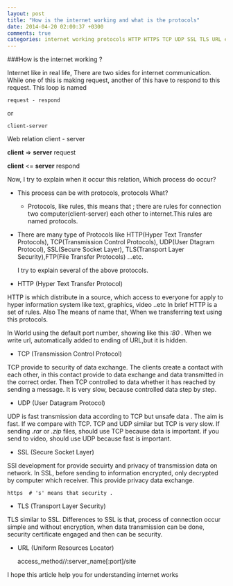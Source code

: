 ```yaml
---
layout: post
title: "How is the internet working and what is the protocols"
date: 2014-04-20 02:00:37 +0300
comments: true
categories: internet working protocols HTTP HTTPS TCP UDP SSL TLS URL en
---
```


###How is the internet working ?

Internet like in real life, There are two sides for internet communication. While one of this is making request, another of this
have to respond to this request. This loop is named


    request - respond

or


    client-server

Web relation client - server


**client** => **server**
         request


**client** <= **server**
         respond

Now, I try to explain when it occur this relation, Which process do occur?

- This process can be with protocols, protocols What?

  - Protocols, like rules, this means that ; there are rules for connection two computer(client-server) each other to
   internet.This rules are named protocols.

- There are many type of Protocols like HTTP(Hyper Text Transfer Protocols), TCP(Transmission Control Protocols),
UDP(User Dtagram Protocol), SSL(Secure Socket Layer), TLS(Transport Layer Security),FTP(File Transfer Protocols) ...etc.

  I try to explain several of the above protocols.

- HTTP (Hyper Text Transfer Protocol)

HTTP is which distribute in a source, which access to everyone for apply to hyper information system like text, graphics, video ..etc
In brief HTTP is a set of rules.
Also The means of name that, When we transferring text using this protocols.

In World using the default port number, showing like this *:80* . When we write url, automatically added to ending of URL,but it
is hidden.

- TCP (Transmission Control Protocol)

TCP provide to security of data exchange. The clients create a contact with each other, in this contact provide to data exchange
and data transmitted in the correct order. Then TCP controlled to data whether it has reached by sending a message.
 It is very slow, because controlled data step by step.

- UDP (User Datagram Protocol)

UDP is fast transmission data according to TCP but unsafe data . The aim is fast. If we compare with TCP. TCP and UDP similar
but TCP is very slow. If sending *.rar* or *.zip* files, should use TCP because data is important. if you send to video,
should use UDP because fast is important.

- SSL (Secure Socket Layer)

SSl development for provide secuirty and privacy of transmission data on network. In SSL, before sending to information
encrypted, only decrypted by computer which receiver. This provide privacy data exchange.

    https  # 's' means that security .

- TLS (Transport Layer Security)

TLS similar to SSL. Differences to SSL is that, process of connection occur simple and without encryption, when data transmission can be done,
security certificate engaged and then can be security.

- URL (Uniform Resources Locator)

   access_method//:server_name[:port]/site

I hope this article help you for understanding internet works
